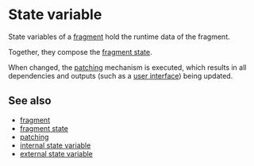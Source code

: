 # State variable

State variables of a [fragment](def://) hold the runtime data of the fragment.

Together, they compose the [fragment state](def://).

When changed, the [patching](def://) mechanism is executed, which results in
all dependencies and outputs (such as a [user interface](def://)) being updated.

## See also

- [fragment](def://)
- [fragment state](def://)
- [patching](def://)
- [internal state variable](def://)
- [external state variable](def://)
